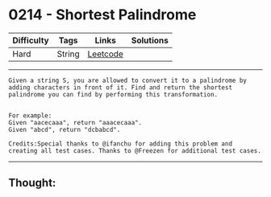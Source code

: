 # 0214 - Shortest Palindrome

Difficulty  | Tags | Links | Solutions
----------- | ---- | ----- | -----
Hard | String | [Leetcode](https://leetcode.com/problems/shortest-palindrome/description/) |


-----------

```
Given a string S, you are allowed to convert it to a palindrome by adding characters in front of it. Find and return the shortest palindrome you can find by performing this transformation.


For example: 
Given "aacecaaa", return "aaacecaaa".
Given "abcd", return "dcbabcd".

Credits:Special thanks to @ifanchu for adding this problem and creating all test cases. Thanks to @Freezen for additional test cases.
```

-----------

## Thought:
